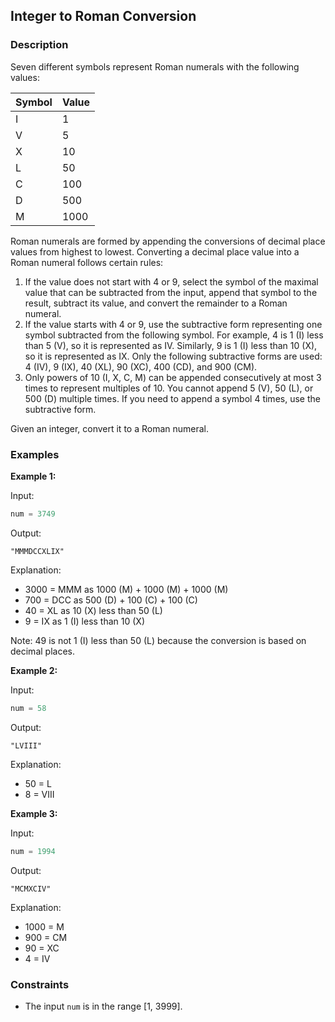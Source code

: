 ## Integer to Roman Conversion

### Description
Seven different symbols represent Roman numerals with the following values:

| Symbol | Value |
|--------|-------|
| I      | 1     |
| V      | 5     |
| X      | 10    |
| L      | 50    |
| C      | 100   |
| D      | 500   |
| M      | 1000  |

Roman numerals are formed by appending the conversions of decimal place values from highest to lowest. Converting a decimal place value into a Roman numeral follows certain rules:

1. If the value does not start with 4 or 9, select the symbol of the maximal value that can be subtracted from the input, append that symbol to the result, subtract its value, and convert the remainder to a Roman numeral.
2. If the value starts with 4 or 9, use the subtractive form representing one symbol subtracted from the following symbol. For example, 4 is 1 (I) less than 5 (V), so it is represented as IV. Similarly, 9 is 1 (I) less than 10 (X), so it is represented as IX. Only the following subtractive forms are used: 4 (IV), 9 (IX), 40 (XL), 90 (XC), 400 (CD), and 900 (CM).
3. Only powers of 10 (I, X, C, M) can be appended consecutively at most 3 times to represent multiples of 10. You cannot append 5 (V), 50 (L), or 500 (D) multiple times. If you need to append a symbol 4 times, use the subtractive form.

Given an integer, convert it to a Roman numeral.

### Examples

**Example 1:**

Input:
```python
num = 3749
```

Output:
```
"MMMDCCXLIX"
```

Explanation:
- 3000 = MMM as 1000 (M) + 1000 (M) + 1000 (M)
- 700 = DCC as 500 (D) + 100 (C) + 100 (C)
- 40 = XL as 10 (X) less than 50 (L)
- 9 = IX as 1 (I) less than 10 (X)

Note: 49 is not 1 (I) less than 50 (L) because the conversion is based on decimal places.

**Example 2:**

Input:
```python
num = 58
```

Output:
```
"LVIII"
```

Explanation:
- 50 = L
- 8 = VIII

**Example 3:**

Input:
```python
num = 1994
```

Output:
```
"MCMXCIV"
```

Explanation:
- 1000 = M
- 900 = CM
- 90 = XC
- 4 = IV

### Constraints

- The input `num` is in the range [1, 3999].